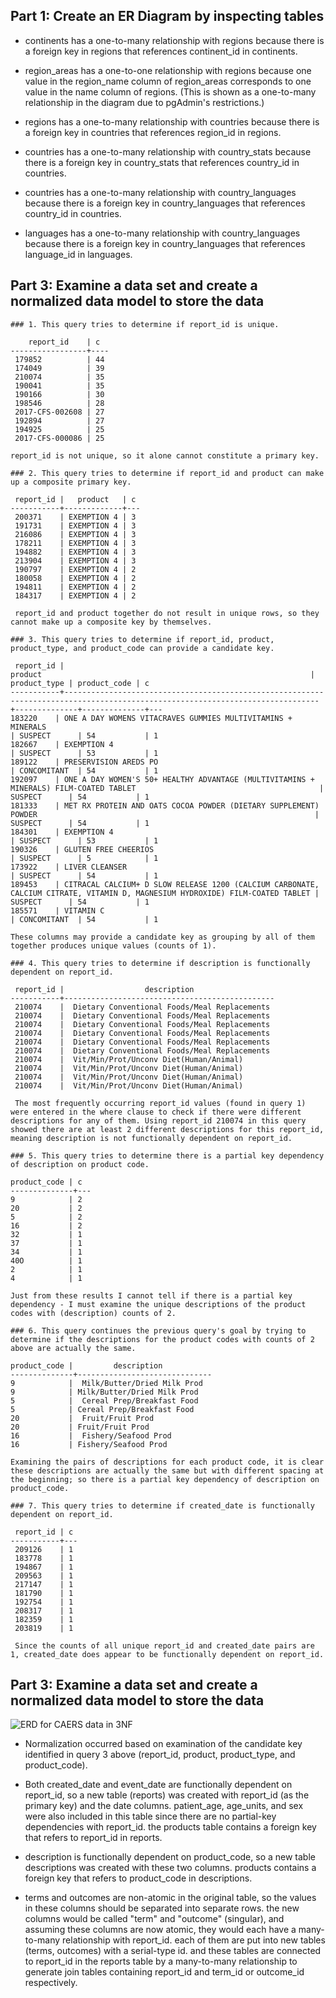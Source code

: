 ## Part 1: Create an ER Diagram by inspecting tables

- continents has a one-to-many relationship with regions because there is a foreign key in regions that references continent_id in continents.

- region_areas has a one-to-one relationship with regions because one value in the region_name column of region_areas corresponds to one value in the name column of regions. (This is shown as a one-to-many relationship in the diagram due to pgAdmin's restrictions.)

- regions has a one-to-many relationship with countries because there is a foreign key in countries that references region_id in regions.

- countries has a one-to-many relationship with country_stats because there is a foreign key in country_stats that references country_id in countries.

- countries has a one-to-many relationship with country_languages because there is a foreign key in country_languages that references country_id in countries.

- languages has a one-to-many relationship with country_languages because there is a foreign key in country_languages that references language_id in languages.


## Part 3: Examine a data set and create a normalized data model to store the data

```
### 1. This query tries to determine if report_id is unique.

    report_id    | c  
-----------------+----
 179852          | 44
 174049          | 39
 210074          | 35
 190041          | 35
 190166          | 30
 198546          | 28
 2017-CFS-002608 | 27
 192894          | 27
 194925          | 25
 2017-CFS-000086 | 25

report_id is not unique, so it alone cannot constitute a primary key.
```

```
### 2. This query tries to determine if report_id and product can make up a composite primary key.

 report_id |   product   | c 
-----------+-------------+---
 200371    | EXEMPTION 4 | 3
 191731    | EXEMPTION 4 | 3
 216086    | EXEMPTION 4 | 3
 178211    | EXEMPTION 4 | 3
 194882    | EXEMPTION 4 | 3
 213904    | EXEMPTION 4 | 3
 190797    | EXEMPTION 4 | 2
 180058    | EXEMPTION 4 | 2
 194811    | EXEMPTION 4 | 2
 184317    | EXEMPTION 4 | 2

 report_id and product together do not result in unique rows, so they cannot make up a composite key by themselves.
 ```

 ```
 ### 3. This query tries to determine if report_id, product, product_type, and product_code can provide a candidate key.

  report_id |                                                            product                                                            | product_type | product_code | c 
-----------+-------------------------------------------------------------------------------------------------------------------------------+--------------+--------------+---
 183220    | ONE A DAY WOMENS VITACRAVES GUMMIES MULTIVITAMINS + MINERALS                                                                  | SUSPECT      | 54           | 1
 182667    | EXEMPTION 4                                                                                                                   | SUSPECT      | 53           | 1
 189122    | PRESERVISION AREDS PO                                                                                                         | CONCOMITANT  | 54           | 1
 192097    | ONE A DAY WOMEN'S 50+ HEALTHY ADVANTAGE (MULTIVITAMINS + MINERALS) FILM-COATED TABLET                                         | SUSPECT      | 54           | 1
 181333    | MET RX PROTEIN AND OATS COCOA POWDER (DIETARY SUPPLEMENT) POWDER                                                              | SUSPECT      | 54           | 1
 184301    | EXEMPTION 4                                                                                                                   | SUSPECT      | 53           | 1
 190326    | GLUTEN FREE CHEERIOS                                                                                                          | SUSPECT      | 5            | 1
 173922    | LIVER CLEANSER                                                                                                                | SUSPECT      | 54           | 1
 189453    | CITRACAL CALCIUM+ D SLOW RELEASE 1200 (CALCIUM CARBONATE, CALCIUM CITRATE, VITAMIN D, MAGNESIUM HYDROXIDE) FILM-COATED TABLET | SUSPECT      | 54           | 1
 185571    | VITAMIN C                                                                                                                     | CONCOMITANT  | 54           | 1

These columns may provide a candidate key as grouping by all of them together produces unique values (counts of 1).
```

```
### 4. This query tries to determine if description is functionally dependent on report_id.

 report_id |                  description                  
-----------+-----------------------------------------------
 210074    |  Dietary Conventional Foods/Meal Replacements
 210074    |  Dietary Conventional Foods/Meal Replacements
 210074    |  Dietary Conventional Foods/Meal Replacements
 210074    |  Dietary Conventional Foods/Meal Replacements
 210074    |  Dietary Conventional Foods/Meal Replacements
 210074    |  Dietary Conventional Foods/Meal Replacements
 210074    |  Vit/Min/Prot/Unconv Diet(Human/Animal)
 210074    |  Vit/Min/Prot/Unconv Diet(Human/Animal)
 210074    |  Vit/Min/Prot/Unconv Diet(Human/Animal)
 210074    |  Vit/Min/Prot/Unconv Diet(Human/Animal)

 The most frequently occurring report_id values (found in query 1) were entered in the where clause to check if there were different descriptions for any of them. Using report_id 210074 in this query showed there are at least 2 different descriptions for this report_id, meaning description is not functionally dependent on report_id.
 ```

 ```
 ### 5. This query tries to determine there is a partial key dependency of description on product code.

 product_code | c 
--------------+---
 9            | 2
 20           | 2
 5            | 2
 16           | 2
 32           | 1
 37           | 1
 34           | 1
 40O          | 1
 2            | 1
 4            | 1

 Just from these results I cannot tell if there is a partial key dependency - I must examine the unique descriptions of the product codes with (description) counts of 2.
 ```

 ```
 ### 6. This query continues the previous query's goal by trying to determine if the descriptions for the product codes with counts of 2 above are actually the same.

 product_code |         description          
--------------+------------------------------
 9            |  Milk/Butter/Dried Milk Prod
 9            | Milk/Butter/Dried Milk Prod
 5            |  Cereal Prep/Breakfast Food
 5            | Cereal Prep/Breakfast Food
 20           |  Fruit/Fruit Prod
 20           | Fruit/Fruit Prod
 16           |  Fishery/Seafood Prod
 16           | Fishery/Seafood Prod

Examining the pairs of descriptions for each product code, it is clear these descriptions are actually the same but with different spacing at the beginning; so there is a partial key dependency of description on product_code.
```

```
### 7. This query tries to determine if created_date is functionally dependent on report_id.

 report_id | c 
-----------+---
 209126    | 1
 183778    | 1
 194867    | 1
 209563    | 1
 217147    | 1
 181790    | 1
 192754    | 1
 208317    | 1
 182359    | 1
 203819    | 1

 Since the counts of all unique report_id and created_date pairs are 1, created_date does appear to be functionally dependent on report_id.
 ```


## Part 3: Examine a data set and create a normalized data model to store the data

![ERD for CAERS data in 3NF](/img/part3_03_caers_er_diagram.png)

* Normalization occurred based on examination of the candidate key identified in query 3 above (report_id, product, product_type, and product_code).

* Both created_date and event_date are functionally dependent on report_id, so a new table (reports) was created with report_id (as the primary key) and the date columns. patient_age, age_units, and sex were also included in this table since there are no partial-key dependencies with report_id. the products table contains a foreign key that refers to report_id in reports.

* description is functionally dependent on product_code, so a new table descriptions was created with these two columns. products contains a foreign key that refers to product_code in descriptions.

* terms and outcomes are non-atomic in the original table, so the values in these columns should be separated into separate rows. the new columns would be called "term" and "outcome" (singular), and assuming these columns are now atomic, they would each have a many-to-many relationship with report_id. each of them are put into new tables (terms, outcomes) with a serial-type id. and these tables are connected to report_id in the reports table by a many-to-many relationship to generate join tables containing report_id and term_id or outcome_id respectively.
